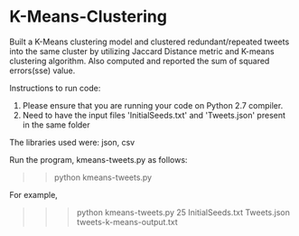 # K-Means-Clustering

Built a K-Means clustering model and clustered redundant/repeated tweets into the same cluster by utilizing Jaccard Distance metric and K-means clustering algorithm. Also computed and reported the sum of squared errors(sse) value.

Instructions to run code:
1. Please ensure that you are running your code on Python 2.7 compiler.
2. Need to have the input files 'InitialSeeds.txt' and 'Tweets.json' present in the same folder

The libraries used were: json, csv

Run the program, kmeans-tweets.py as follows:
>>python kmeans-tweets.py<numberOfClusters> <initialSeedsFile> <TweetsDataFile> <outputFile>

For example,
>>>python kmeans-tweets.py 25 InitialSeeds.txt Tweets.json tweets-k-means-output.txt
